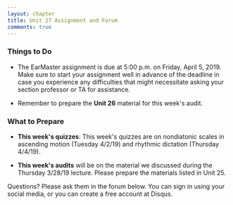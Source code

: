 ```yaml
---
layout: chapter
title: Unit 27 Assignment and Forum
comments: true
---
```


### Things to Do

- The EarMaster assignment is due at 5:00 p.m. on Friday, April 5, 2019. Make sure to start your assignment well in advance of the deadline in case you experience any difficulties that might necessitate asking your section professor or TA for assistance.

- Remember to prepare the **Unit 26** material for this week's audit.

### What to Prepare

- **This week's quizzes**: This week's quizzes are on nondiatonic scales in ascending motion (Tuesday 4/2/19) and rhythmic dictation (Thursday 4/4/19).

- **This week's audits** will be on the material we discussed during the Thursday 3/28/19 lecture. Please prepare the materials listed in Unit 25.

Questions? Please ask them in the forum below. You can sign in using your social media, or you can create a free account at Disqus.